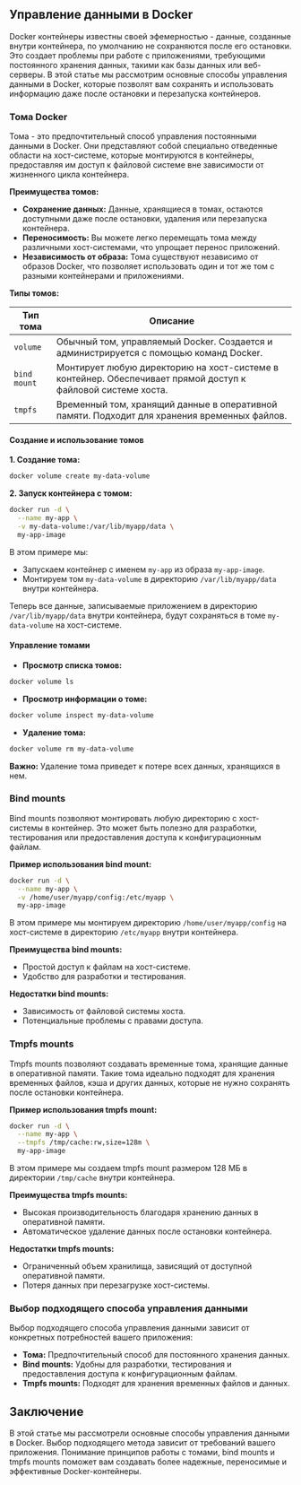 ## Управление данными в Docker

Docker контейнеры известны своей эфемерностью - данные, созданные внутри контейнера, по умолчанию не сохраняются после его остановки. Это создает проблемы при работе с приложениями, требующими постоянного хранения данных, такими как базы данных или веб-серверы. В этой статье мы рассмотрим основные способы управления данными в Docker, которые позволят вам сохранять и использовать информацию даже после остановки и перезапуска контейнеров.

### Тома Docker

Тома - это предпочтительный способ управления постоянными данными в Docker. Они представляют собой специально отведенные области на хост-системе, которые монтируются в контейнеры, предоставляя им доступ к файловой системе вне зависимости от жизненного цикла контейнера. 

**Преимущества томов:**

* **Сохранение данных:** Данные, хранящиеся в томах, остаются доступными даже после остановки, удаления или перезапуска контейнера.
* **Переносимость:** Вы можете легко перемещать тома между различными хост-системами, что упрощает перенос приложений.
* **Независимость от образа:** Тома существуют независимо от образов Docker, что позволяет использовать один и тот же том с разными контейнерами и приложениями.

**Типы томов:**

| Тип тома     | Описание                                                                                                        |
|-------------|------------------------------------------------------------------------------------------------------------------|
| `volume`     | Обычный том, управляемый Docker. Создается и администрируется с помощью команд Docker.                           |
| `bind mount` | Монтирует любую директорию на хост-системе в контейнер. Обеспечивает прямой доступ к файловой системе хоста. |
| `tmpfs`     | Временный том, хранящий данные в оперативной памяти. Подходит для хранения временных файлов.                |

#### Создание и использование томов

**1. Создание тома:**

```bash
docker volume create my-data-volume
```

**2. Запуск контейнера с томом:**

```bash
docker run -d \
  --name my-app \
  -v my-data-volume:/var/lib/myapp/data \
  my-app-image
```

В этом примере мы:

* Запускаем контейнер с именем `my-app` из образа `my-app-image`.
* Монтируем том `my-data-volume` в директорию `/var/lib/myapp/data` внутри контейнера.

Теперь все данные, записываемые приложением в директорию `/var/lib/myapp/data` внутри контейнера, будут сохраняться в томе `my-data-volume` на хост-системе.

#### Управление томами

* **Просмотр списка томов:**

```bash
docker volume ls
```

* **Просмотр информации о томе:**

```bash
docker volume inspect my-data-volume
```

* **Удаление тома:**

```bash
docker volume rm my-data-volume
```

**Важно:** Удаление тома приведет к потере всех данных, хранящихся в нем.

### Bind mounts

Bind mounts позволяют монтировать любую директорию с хост-системы в контейнер. Это может быть полезно для разработки, тестирования или предоставления доступа к конфигурационным файлам.

**Пример использования bind mount:**

```bash
docker run -d \
  --name my-app \
  -v /home/user/myapp/config:/etc/myapp \
  my-app-image
```

В этом примере мы монтируем директорию `/home/user/myapp/config` на хост-системе в директорию `/etc/myapp` внутри контейнера.

**Преимущества bind mounts:**

* Простой доступ к файлам на хост-системе.
* Удобство для разработки и тестирования.

**Недостатки bind mounts:**

* Зависимость от файловой системы хоста.
* Потенциальные проблемы с правами доступа.

### Tmpfs mounts

Tmpfs mounts позволяют создавать временные тома, хранящие данные в оперативной памяти. Такие тома идеально подходят для хранения временных файлов, кэша и других данных, которые не нужно сохранять после остановки контейнера.

**Пример использования tmpfs mount:**

```bash
docker run -d \
  --name my-app \
  --tmpfs /tmp/cache:rw,size=128m \
  my-app-image
```

В этом примере мы создаем tmpfs mount размером 128 МБ в директории `/tmp/cache` внутри контейнера.

**Преимущества tmpfs mounts:**

* Высокая производительность благодаря хранению данных в оперативной памяти.
* Автоматическое удаление данных после остановки контейнера.

**Недостатки tmpfs mounts:**

* Ограниченный объем хранилища, зависящий от доступной оперативной памяти.
* Потеря данных при перезагрузке хост-системы.

### Выбор подходящего способа управления данными

Выбор подходящего способа управления данными зависит от конкретных потребностей вашего приложения:

* **Тома:** Предпочтительный способ для постоянного хранения данных.
* **Bind mounts:** Удобны для разработки, тестирования и предоставления доступа к конфигурационным файлам.
* **Tmpfs mounts:** Подходят для хранения временных файлов и данных.

## Заключение

В этой статье мы рассмотрели основные способы управления данными в Docker. Выбор подходящего метода зависит от требований вашего приложения. Понимание принципов работы с томами, bind mounts и tmpfs mounts поможет вам создавать более надежные, переносимые и эффективные Docker-контейнеры.
